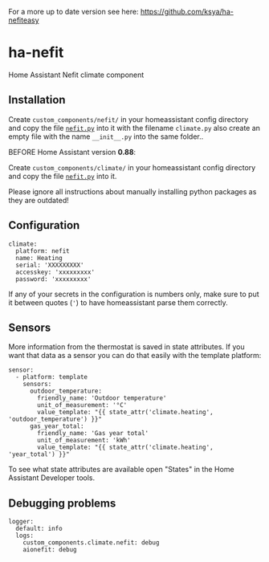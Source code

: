 For a more up to date version see here: https://github.com/ksya/ha-nefiteasy



# ha-nefit
Home Assistant Nefit climate component

## Installation

Create ```custom_components/nefit/``` in your homeassistant config directory and copy the file [```nefit.py```](https://raw.githubusercontent.com/marconfus/ha-nefit-ng/master/nefit.py) into it with the filename ```climate.py``` also create an empty file with the name ```__init__.py``` into the same folder..


BEFORE Home Assistant version **0.88**:

Create ```custom_components/climate/``` in your homeassistant config directory and copy the file [```nefit.py```](https://raw.githubusercontent.com/marconfus/ha-nefit-ng/master/nefit.py) into it.

Please ignore all instructions about manually installing python packages as they are outdated!

## Configuration

```
climate:
  platform: nefit
  name: Heating
  serial: 'XXXXXXXXX'
  accesskey: 'xxxxxxxxx'
  password: 'xxxxxxxxx'
```

If any of your secrets in the configuration is numbers only, make sure to put it between quotes (`'`) to have homeassistant parse them correctly.

## Sensors

More information from the thermostat is saved in state attributes. If you want that data as a sensor you can do that easily with the template platform:

```
sensor:
  - platform: template
    sensors:
      outdoor_temperature:
        friendly_name: 'Outdoor temperature'
        unit_of_measurement: '°C'
        value_template: "{{ state_attr('climate.heating', 'outdoor_temperature') }}"
      gas_year_total:
        friendly_name: 'Gas year total'
        unit_of_measurement: 'kWh'
        value_template: "{{ state_attr('climate.heating', 'year_total') }}"
```
To see what state attributes are available open "States" in the Home Assistant Developer tools.

## Debugging problems

```
logger:
  default: info
  logs:
    custom_components.climate.nefit: debug
    aionefit: debug
```
